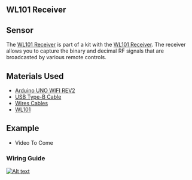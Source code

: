 ## WL101 Receiver

## Sensor
The [WL101 Receiver](https://amzn.to/3BcHFsR) is part of a kit with the [WL101 Receiver](https://goprogro.com/code/wl101-superheterodyne-receiver/). The receiver allows you to capture the binary and decimal RF signals that are broadcasted by various remote controls.


## Materials Used
 - [Arduino UNO WIFI REV2](https://amzn.to/3bXp0qw) 
 - [USB Type-B Cable](https://amzn.to/3yrHfMk) 
 - [Wires Cables](https://amzn.to/3ykkRnR) 
 - [WL101](https://amzn.to/3BcHFsR)

    
## Example
- Video To Come

### Wiring Guide
[![Alt text](https://goprogro.com/wp-content/uploads/2022/07/uno-wifi-rev2-wl101.png "Title")](https://goprogro.com/code/wl101-superheterodyne-receiver/)
